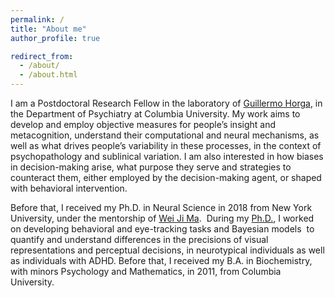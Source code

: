 ```yaml
---
permalink: /
title: "About me"
author_profile: true

redirect_from: 
  - /about/
  - /about.html
---
```


I am a Postdoctoral Research Fellow in the laboratory of [Guillermo Horga](https://www.columbiapsychiatry.org/research-labs/horga-lab), in the Department of Psychiatry at Columbia University. My work aims to develop and employ objective measures for people’s insight and metacognition, understand their computational and neural mechanisms, as well as what drives people’s variability in these processes, in the context of psychopathology and sublinical variation. I am also interested in how biases in decision-making arise, what purpose they serve and strategies to counteract them, either employed by the decision-making agent, or shaped with behavioral intervention. 

Before that, I received my Ph.D. in Neural Science in 2018 from New York University, under the mentorship of [Wei Ji Ma](https://www.cns.nyu.edu/malab/).  During my [Ph.D.](https://www.cns.nyu.edu/malab/static/files/publications/2018%20Andra%20Mihali%20PhD%20thesis.pdf), I worked on developing behavioral and eye-tracking tasks and Bayesian models  to quantify and understand differences in the precisions of visual representations and perceptual decisions, in neurotypical individuals as well as individuals with ADHD. Before that, I received my B.A. in Biochemistry, with minors Psychology and Mathematics, in 2011, from Columbia University.

